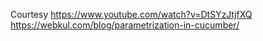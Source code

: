 Courtesy
https://www.youtube.com/watch?v=DtSYzJtjfXQ
https://webkul.com/blog/parametrization-in-cucumber/
